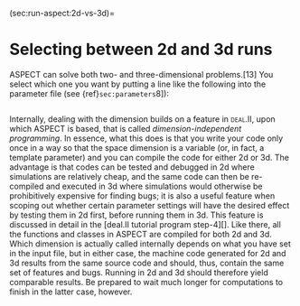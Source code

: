 (sec:run-aspect:2d-vs-3d)=
# Selecting between 2d and 3d runs

ASPECT can solve both two- and
three-dimensional problems.[13] You select which one you want by putting a
line like the following into the parameter file (see
{ref}`sec:parameters`8]):

``` prmfile
```

Internally, dealing with the dimension builds on a feature in <span
class="smallcaps">deal.II</span>, upon which
ASPECT is based, that is called
*dimension-independent programming*. In essence, what this does is that you
write your code only once in a way so that the space dimension is a variable
(or, in fact, a template parameter) and you can compile the code for either 2d
or 3d. The advantage is that codes can be tested and debugged in 2d where
simulations are relatively cheap, and the same code can then be re-compiled
and executed in 3d where simulations would otherwise be prohibitively
expensive for finding bugs; it is also a useful feature when scoping out
whether certain parameter settings will have the desired effect by testing
them in 2d first, before running them in 3d. This feature is discussed in
detail in the [deal.II tutorial program
step-4][]. Like there, all the functions and classes in
ASPECT are compiled for both 2d and 3d. Which
dimension is actually called internally depends on what you have set in the
input file, but in either case, the machine code generated for 2d and 3d
results from the same source code and should, thus, contain the same set of
features and bugs. Running in 2d and 3d should therefore yield comparable
results. Be prepared to wait much longer for computations to finish in the
latter case, however.
